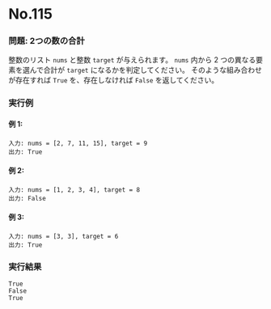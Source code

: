 # No.115

### 問題: 2つの数の合計

整数のリスト `nums` と整数 `target` が与えられます。
`nums` 内から 2 つの異なる要素を選んで合計が `target` になるかを判定してください。
そのような組み合わせが存在すれば `True` を、存在しなければ `False` を返してください。

### 実行例

#### 例 1:

```
入力: nums = [2, 7, 11, 15], target = 9
出力: True
```

#### 例 2:

```
入力: nums = [1, 2, 3, 4], target = 8
出力: False
```

#### 例 3:

```
入力: nums = [3, 3], target = 6
出力: True
```

### 実行結果

```text
True
False
True
```
